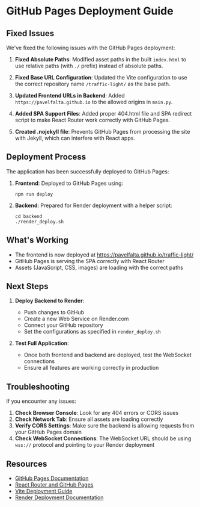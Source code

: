 # GitHub Pages Deployment Guide

## Fixed Issues

We've fixed the following issues with the GitHub Pages deployment:

1. **Fixed Absolute Paths**: Modified asset paths in the built `index.html` to use relative paths (with `./` prefix) instead of absolute paths.

2. **Fixed Base URL Configuration**: Updated the Vite configuration to use the correct repository name `/traffic-light/` as the base path.

3. **Updated Frontend URLs in Backend**: Added `https://pavelfalta.github.io` to the allowed origins in `main.py`.

4. **Added SPA Support Files**: Added proper 404.html file and SPA redirect script to make React Router work correctly with GitHub Pages.

5. **Created .nojekyll file**: Prevents GitHub Pages from processing the site with Jekyll, which can interfere with React apps.

## Deployment Process

The application has been successfully deployed to GitHub Pages:

1. **Frontend**: Deployed to GitHub Pages using:
   ```
   npm run deploy
   ```

2. **Backend**: Prepared for Render deployment with a helper script:
   ```
   cd backend
   ./render_deploy.sh
   ```

## What's Working

- The frontend is now deployed at https://pavelfalta.github.io/traffic-light/
- GitHub Pages is serving the SPA correctly with React Router
- Assets (JavaScript, CSS, images) are loading with the correct paths

## Next Steps

1. **Deploy Backend to Render**:
   - Push changes to GitHub
   - Create a new Web Service on Render.com
   - Connect your GitHub repository
   - Set the configurations as specified in `render_deploy.sh`

2. **Test Full Application**:
   - Once both frontend and backend are deployed, test the WebSocket connections
   - Ensure all features are working correctly in production

## Troubleshooting

If you encounter any issues:

1. **Check Browser Console**: Look for any 404 errors or CORS issues
2. **Check Network Tab**: Ensure all assets are loading correctly
3. **Verify CORS Settings**: Make sure the backend is allowing requests from your GitHub Pages domain
4. **Check WebSocket Connections**: The WebSocket URL should be using `wss://` protocol and pointing to your Render deployment

## Resources

- [GitHub Pages Documentation](https://docs.github.com/en/pages)
- [React Router and GitHub Pages](https://create-react-app.dev/docs/deployment/#github-pages)
- [Vite Deployment Guide](https://vitejs.dev/guide/static-deploy.html#github-pages)
- [Render Deployment Documentation](https://render.com/docs/deploy-node-express-app) 